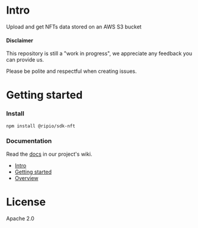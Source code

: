 # Intro

Upload and get NFTs data stored on an AWS S3 bucket

#### Disclaimer

This repository is still a "work in progress", we appreciate any feedback you can provide us.

Please be polite and respectful when creating issues.

# Getting started

### Install

```bash
npm install @ripio/sdk-nft
```

### Documentation

Read the [docs](https://github.com/ripio/sdkjs/wiki) in our project's wiki.

- [Intro](https://github.com/ripio/sdkjs/wiki/1.-Intro)
- [Getting started](https://github.com/ripio/sdkjs/wiki/2.-Getting-started)
- [Overview](https://github.com/ripio/sdkjs/wiki/3.-Overview)

# License

Apache 2.0
